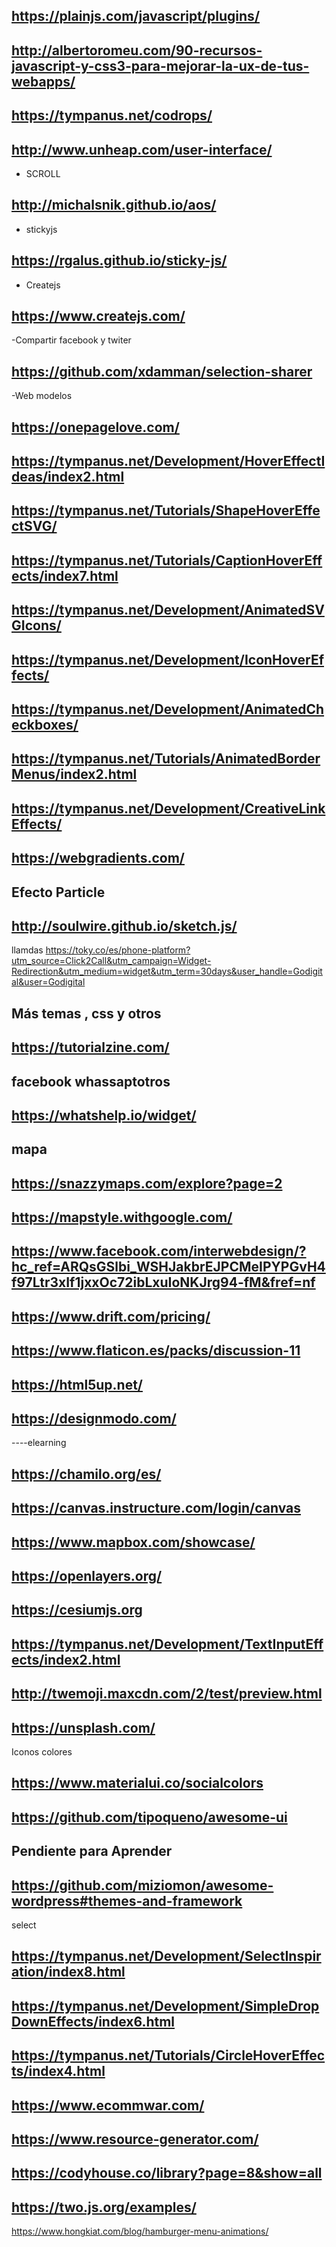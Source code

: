 ## https://plainjs.com/javascript/plugins/

## http://albertoromeu.com/90-recursos-javascript-y-css3-para-mejorar-la-ux-de-tus-webapps/

## https://tympanus.net/codrops/

## http://www.unheap.com/user-interface/

- SCROLL
## http://michalsnik.github.io/aos/ 

- stickyjs

## https://rgalus.github.io/sticky-js/

- Createjs
## https://www.createjs.com/

-Compartir facebook y twiter
## https://github.com/xdamman/selection-sharer

-Web modelos
## https://onepagelove.com/


## https://tympanus.net/Development/HoverEffectIdeas/index2.html
## https://tympanus.net/Tutorials/ShapeHoverEffectSVG/
## https://tympanus.net/Tutorials/CaptionHoverEffects/index7.html
## https://tympanus.net/Development/AnimatedSVGIcons/
## https://tympanus.net/Development/IconHoverEffects/
## https://tympanus.net/Development/AnimatedCheckboxes/
## https://tympanus.net/Tutorials/AnimatedBorderMenus/index2.html
## https://tympanus.net/Development/CreativeLinkEffects/
## https://webgradients.com/
## Efecto Particle
## http://soulwire.github.io/sketch.js/
llamdas
https://toky.co/es/phone-platform?utm_source=Click2Call&utm_campaign=Widget-Redirection&utm_medium=widget&utm_term=30days&user_handle=Godigital&user=Godigital
## Más temas , css y otros
## https://tutorialzine.com/
## facebook whassaptotros
## https://whatshelp.io/widget/
## mapa
## https://snazzymaps.com/explore?page=2
## https://mapstyle.withgoogle.com/
## https://www.facebook.com/interwebdesign/?hc_ref=ARQsGSlbi_WSHJakbrEJPCMeIPYPGvH4f97Ltr3xIf1jxxOc72ibLxuIoNKJrg94-fM&fref=nf
## https://www.drift.com/pricing/

## https://www.flaticon.es/packs/discussion-11
## https://html5up.net/

## https://designmodo.com/
----elearning
## https://chamilo.org/es/
## https://canvas.instructure.com/login/canvas


## https://www.mapbox.com/showcase/
## https://openlayers.org/
## https://cesiumjs.org
## https://tympanus.net/Development/TextInputEffects/index2.html


## http://twemoji.maxcdn.com/2/test/preview.html
## https://unsplash.com/
Iconos colores
## https://www.materialui.co/socialcolors

## https://github.com/tipoqueno/awesome-ui


## Pendiente para Aprender
## https://github.com/miziomon/awesome-wordpress#themes-and-framework

select 
## https://tympanus.net/Development/SelectInspiration/index8.html
## https://tympanus.net/Development/SimpleDropDownEffects/index6.html
## https://tympanus.net/Tutorials/CircleHoverEffects/index4.html
## https://www.ecommwar.com/
## https://www.resource-generator.com/
## https://codyhouse.co/library?page=8&show=all
## https://two.js.org/examples/
https://www.hongkiat.com/blog/hamburger-menu-animations/
